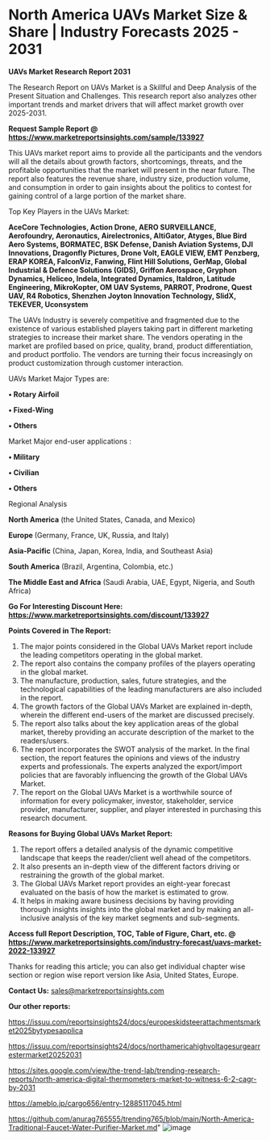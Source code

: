 # North America UAVs Market Size & Share | Industry Forecasts 2025 - 2031

<strong>UAVs Market Research Report 2031</strong>

The Research Report on UAVs Market is a Skillful and Deep Analysis of the Present Situation and Challenges. This research report also analyzes other important trends and market drivers that will affect market growth over 2025-2031.

<strong>Request Sample Report @ <a href=https://www.marketreportsinsights.com/sample/133927>https://www.marketreportsinsights.com/sample/133927</a></strong>

This UAVs market report aims to provide all the participants and the vendors will all the details about growth factors, shortcomings, threats, and the profitable opportunities that the market will present in the near future. The report also features the revenue share, industry size, production volume, and consumption in order to gain insights about the politics to contest for gaining control of a large portion of the market share.

Top Key Players in the UAVs Market:

<strong>AceCore Technologies, Action Drone, AERO SURVEILLANCE, Aerofoundry, Aeronautics, Airelectronics, AltiGator, Atyges, Blue Bird Aero Systems, BORMATEC, BSK Defense, Danish Aviation Systems, DJI Innovations, Dragonfly Pictures, Drone Volt, EAGLE VIEW, EMT Penzberg, ERAP KOREA, FalconViz, Fanwing, Flint Hill Solutions, GerMap, Global Industrial & Defence Solutions (GIDS), Griffon Aerospace, Gryphon Dynamics, Heliceo, Indela, Integrated Dynamics, Italdron, Latitude Engineering, MikroKopter, OM UAV Systems, PARROT, Prodrone, Quest UAV, R4 Robotics, Shenzhen Joyton Innovation Technology, SlidX, TEKEVER, Uconsystem</strong>

The UAVs Industry is severely competitive and fragmented due to the existence of various established players taking part in different marketing strategies to increase their market share. The vendors operating in the market are profiled based on price, quality, brand, product differentiation, and product portfolio. The vendors are turning their focus increasingly on product customization through customer interaction.

UAVs Market Major Types are:

<strong>• Rotary Airfoil

• Fixed-Wing

• Others</strong>

Market Major end-user applications :

<strong>• Military

• Civilian

• Others</strong>

Regional Analysis

</u><strong><b>North America</b></strong> (the United States, Canada, and Mexico)

<strong><b>Europe </b></strong>(Germany, France, UK, Russia, and Italy)

<strong><b>Asia-Pacific</b></strong> (China, Japan, Korea, India, and Southeast Asia)

<strong><b>South America</b></strong> (Brazil, Argentina, Colombia, etc.)

<strong><b>The Middle East and Africa</b></strong> (Saudi Arabia, UAE, Egypt, Nigeria, and South Africa)

<strong>Go For Interesting Discount Here: <a href=https://www.marketreportsinsights.com/discount/133927>https://www.marketreportsinsights.com/discount/133927</a></strong>

<strong>Points Covered in The Report:</strong>
<ol>
  <li>The major points considered in the Global UAVs Market report include the leading competitors operating in the global market.</li>
  <li>The report also contains the company profiles of the players operating in the global market.</li>
  <li>The manufacture, production, sales, future strategies, and the technological capabilities of the leading manufacturers are also included in the report.</li>
  <li>The growth factors of the Global UAVs Market are explained in-depth, wherein the different end-users of the market are discussed precisely.</li>
  <li>The report also talks about the key application areas of the global market, thereby providing an accurate description of the market to the readers/users.</li>
  <li>The report incorporates the SWOT analysis of the market. In the final section, the report features the opinions and views of the industry experts and professionals. The experts analyzed the export/import policies that are favorably influencing the growth of the Global UAVs Market.</li>
  <li>The report on the Global UAVs Market is a worthwhile source of information for every policymaker, investor, stakeholder, service provider, manufacturer, supplier, and player interested in purchasing this research document.</li>
</ol>
<strong>Reasons for Buying Global UAVs Market Report:</strong>

<ol>
  <li>The report offers a detailed analysis of the dynamic competitive landscape that keeps the reader/client well ahead of the competitors.</li>
  <li>It also presents an in-depth view of the different factors driving or restraining the growth of the global market.</li>
  <li>The Global UAVs Market report provides an eight-year forecast evaluated on the basis of how the market is estimated to grow.</li>
  <li>It helps in making aware business decisions by having providing thorough insights insights into the global market and by making an all-inclusive analysis of the key market segments and sub-segments.</li>
</ol>
<strong>Access full Report Description, TOC, Table of Figure, Chart, etc. @ <a href=https://www.marketreportsinsights.com/industry-forecast/uavs-market-2022-133927>https://www.marketreportsinsights.com/industry-forecast/uavs-market-2022-133927</a></strong>


Thanks for reading this article; you can also get individual chapter wise section or region wise report version like Asia, United States, Europe.

<strong>Contact Us:</strong>
sales@marketreportsinsights.com

<strong>Our other reports:</strong>

<a href=https://issuu.com/reportsinsights24/docs/europeskidsteerattachmentsmarket2025bytypesapplica>https://issuu.com/reportsinsights24/docs/europeskidsteerattachmentsmarket2025bytypesapplica</a>

<a href=https://issuu.com/reportsinsights24/docs/northamericahighvoltagesurgearrestermarket20252031>https://issuu.com/reportsinsights24/docs/northamericahighvoltagesurgearrestermarket20252031</a>

<a href=https://sites.google.com/view/the-trend-lab/trending-research-reports/north-america-digital-thermometers-market-to-witness-6-2-cagr-by-2031>https://sites.google.com/view/the-trend-lab/trending-research-reports/north-america-digital-thermometers-market-to-witness-6-2-cagr-by-2031</a>

<a href=https://ameblo.jp/cargo656/entry-12885117045.html>https://ameblo.jp/cargo656/entry-12885117045.html</a>

<a href=https://github.com/anurag765555/trending765/blob/main/North-America-Traditional-Faucet-Water-Purifier-Market.md>https://github.com/anurag765555/trending765/blob/main/North-America-Traditional-Faucet-Water-Purifier-Market.md</a>"
![image](https://github.com/user-attachments/assets/76512735-b430-45df-8572-19ce2ceeaad6)
